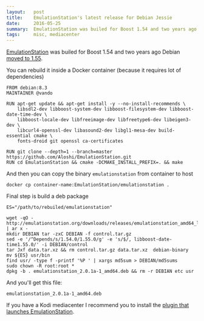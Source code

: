 ```yaml
---
layout:   post
title:    EmulationStation's latest release for Debian Jessie
date:     2016-05-25
summary:  EmulationStation was builed for Boost 1.54 and two years ago Debian moved to 1.55.
tags:     misc, mediacenter
---
```


[EmulationStation](http://www.emulationstation.org) was builed for Boost 1.54 and two years ago
Debian [moved to 1.55](http://metadata.ftp-master.debian.org/changelogs//main/b/boost1.55/boost1.55_1.55.0+dfsg-3_changelog).

You can rebuild it inside a Docker container (because it requires lot of dependencies)

```
FROM debian:8.3
MAINTAINER @vando

RUN apt-get update && apt-get install -y --no-install-recommends \
    libsdl2-dev libboost-system-dev libboost-filesystem-dev libboost-date-time-dev \
    libboost-locale-dev libfreeimage-dev libfreetype6-dev libeigen3-dev \
    libcurl4-openssl-dev libasound2-dev libgl1-mesa-dev build-essential cmake \
    fonts-droid git openssl ca-certificates
    
RUN git clone --depth=1 --branch=master https://github.com/Aloshi/EmulationStation.git
RUN cd EmulationStation && cmake -DCMAKE_INSTALL_PREFIX=. && make 
```

And then you can copy the binary `emulationstation` from container to host

```
docker cp container-name:EmulationStation/emulationstation .
```

Final step is build a deb package

```
ES="/path/to/rebuiled/emulationstation"

wget -qO - http://emulationstation.org/downloads/releases/emulationstation_amd64_latest.deb | ar x -
mkdir DEBIAN tar -zxC DEBIAN -f control.tar.gz
sed -e '/^Depends/s/1.54.0/1.55.0/g' -e 's/$/, libboost-date-time1.55.0/' -i DEBIAN/control
tar Jxf data.tar.xz && rm control.tar.gz data.tar.xz  debian-binary
mv ${ES} usr/bin
find usr/ -type f -printf '%P ' | xargs md5sum > DEBIAN/md5sums
sudo chown -R root:root *
dpkg -b . emulationstation_2.0.1a-1_amd64.deb && rm -r DEBIAN etc usr
```

And you'll get this file:

```
emulationstation_2.0.1a-1_amd64.deb
```

If you have a Kodi mediacenter I recommend you to install the 
[plugin that launches EmulationStation](https://github.com/sdt/kodi-emulationstation-launcher).
